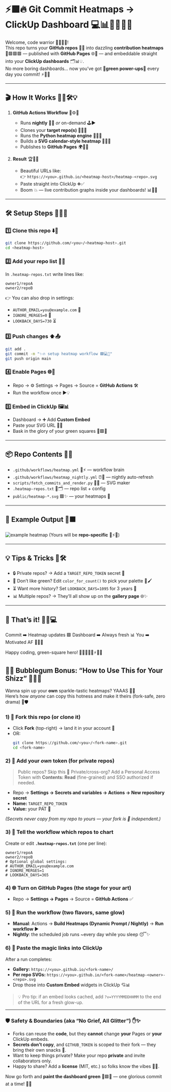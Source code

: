 

# ⚡🟩🔥 Git Commit Heatmaps → ClickUp Dashboard 💻📊🚀🎉🌈✨

Welcome, code warrior 🦸‍♂️🦸‍♀️!  
This repo turns your **GitHub repos** 🐙📂 into dazzling **contribution heatmaps** 🎨🟩🟩🟩 — published with **GitHub Pages** 🌐🚀 — and embeddable straight into your **ClickUp dashboards** 🗂️📊💡.  
No more boring dashboards… now you’ve got 💚**green power-ups**💚 every day you commit! ⚡🌟🔥

---

## 🎬 How It Works 🎥🤖🛠️💡

1. **GitHub Actions Workflow** 🤖⚙️🎯  
   - Runs **nightly** 🌙💤 *or* on-demand 🕹️▶️  
   - Clones your **target repo(s)** 📂📂📂  
   - Runs the **Python heatmap engine** 🐍🔥📜  
   - Builds a **SVG calendar-style heatmap** 📅🎨💚  
   - Publishes to **GitHub Pages** 🌍🚀✨  

2. **Result** 🏆🎉🌈  
   - Beautiful URLs like:  
     👉 `https://<you>.github.io/<heatmap-host>/heatmap-<repo>.svg`  
   - Paste straight into ClickUp ➕✅  
   - Boom 💥 — live contribution graphs inside your dashboards! 📊💚🔥  

---

## 🛠️ Setup Steps 📝🔧🚦

### 1️⃣ Clone this repo ⬇️💾
```bash
git clone https://github.com/<you>/<heatmap-host>.git
cd <heatmap-host>
````

### 2️⃣ Add your repo list 📜📂

In `.heatmap-repos.txt` write lines like:

```
owner1/repoA
owner2/repoB
```

👉 You can also drop in settings:

* `AUTHOR_EMAIL=you@example.com` 📧
* `IGNORE_MERGES=0` 🔀
* `LOOKBACK_DAYS=730` ⏳

### 3️⃣ Push changes ⬆️📤

```bash
git add .
git commit -m "✨🔥 setup heatmap workflow 🟩💻🚀"
git push origin main
```

### 4️⃣ Enable Pages 🌐🚀

* Repo → ⚙️ Settings → Pages → Source = **GitHub Actions** 🛠️
* Run the workflow once ▶️💡

### 5️⃣ Embed in ClickUp 🖼️📊

* Dashboard → ➕ Add **Custom Embed**
* Paste your SVG URL 🔗🌈
* Bask in the glory of your green squares 💚🟩💚

---

## 📦 Repo Contents 📂🧰

* `.github/workflows/heatmap.yml` 🤖⚡ — workflow brain
* `.github/workflows/heatmap_nightly.yml` ⏰🌙 — nightly auto-refresh
* `scripts/fetch_commits_and_render.py` 🐍🎨 — SVG maker
* `.heatmap-repos.txt` 📜🗂️ — repo list + config
* `public/heatmap-*.svg` 🟩✨ — your heatmaps 🌈

---

## 🌟 Example Output 🎨🟩

![example heatmap](https://github.githubassets.com/images/modules/profile/contributions/contributions.png)
(Yours will be **repo-specific** 🔧⚡💚)

---

## 💡 Tips & Tricks 🧠🛠️

* 🔒 Private repos? → Add a `TARGET_REPO_TOKEN` secret 🔑
* 🎨 Don’t like green? Edit `color_for_count()` to pick your palette 🌈🖌️
* ⏳ Want more history? Set `LOOKBACK_DAYS=1095` for 3 years 📜
* 📊 Multiple repos? → They’ll all show up on the **gallery page** 🌐✨

---

## 🎉 That’s it! 🎊🔥💻

Commit ➡️ Heatmap updates 🟩
Dashboard ➡️ Always fresh 📊
You ➡️ Motivated AF 🚀💪🔥

Happy coding, green-square hero! 🦸‍♂️🦸‍♀️💚⚡🌈🎉

## 🍬🍭 Bubblegum Bonus: “How to Use This for **Your** Shizz” 💖🦄✨

Wanna spin up your **own** sparkle-tastic heatmaps? YAAAS 💅💚  
Here’s how *anyone* can copy this hotness and make it theirs (fork-safe, zero drama) 🎀🛡️

### 1) 🍴 Fork this repo (or clone it)
- Click **Fork** (top-right) → land it in your account 💼
- OR:  
  ```bash
  git clone https://github.com/<you>/<fork-name>.git
  cd <fork-name>
  ```

### 2) 🔐 Add your *own* token (for private repos)

> Public repos? Skip this 💨
> Private/cross-org? Add a Personal Access Token with **Contents: Read** (fine-grained) and SSO authorized if needed.

* Repo → **Settings → Secrets and variables → Actions → New repository secret**
* **Name:** `TARGET_REPO_TOKEN`
* **Value:** your PAT 🔑

*(Secrets never copy from my repo to yours — your fork is 💯 independent.)*

### 3) 🧾 Tell the workflow which repos to chart

Create or edit **`.heatmap-repos.txt`** (one per line):

```
owner1/repoA
owner2/repoB
# Optional global settings:
# AUTHOR_EMAIL=you@example.com
# IGNORE_MERGES=1
# LOOKBACK_DAYS=365
```

### 4) 🌐 Turn on GitHub Pages (the stage for your art)

* Repo → **Settings → Pages** → Source = **GitHub Actions** ✅

### 5) 🤖 Run the workflow (two flavors, same glow)

* **Manual**: Actions → **Build Heatmaps (Dynamic Prompt / Nightly)** → **Run workflow** ▶️
* **Nightly**: the scheduled job runs ~every day while you sleep 😴✨

### 6) 📎 Paste the magic links into ClickUp

After a run completes:

* **Gallery:** `https://<you>.github.io/<fork-name>/`
* **Per repo SVGs:** `https://<you>.github.io/<fork-name>/heatmap-<owner>-<repo>.svg`
* Drop those into **Custom Embed** widgets in ClickUp 💘📊

> 💡 Pro tip: if an embed looks cached, add `?v=YYYYMMDDHHMM` to the end of the URL for a fresh glow-up.

---

### 🛡️ Safety & Boundaries (aka “No Grief, All Glitter”) ✋✨

* Forks can reuse the **code**, but they **cannot** change **your** Pages or **your** ClickUp embeds.
* **Secrets don’t copy**, and `GITHUB_TOKEN` is scoped to their fork — they bring their own snacks 🍿.
* Want to keep things private? Make your repo **private** and invite collaborators only.
* Happy to share? Add a **license** (MIT, etc.) so folks know the vibes 💞📜.

Now go forth and **paint the dashboard green** 💚🟩💚 — one glorious commit at a time! 🚀🎉
